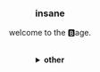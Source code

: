 <div align="center">
<h3>insane</h3>
  <p>welcome to the 🅱️age.<br></p>
<br>
<details>
  <summary><b>other</b></summary>
  <br>
  <img src="https://github-readme-stats.vercel.app/api?username=sushi-ae&show_icons=true&theme=transparent"/>
</details>
</div>
